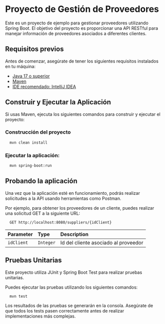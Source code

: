 # Proyecto de Gestión de Proveedores

Este es un proyecto de ejemplo para gestionar proveedores utilizando Spring Boot. El objetivo del proyecto es
proporcionar una API RESTful para manejar información de proveedores asociados a diferentes clientes.

## Requisitos previos

Antes de comenzar, asegúrate de tener los siguientes requisitos instalados en tu máquina:

- [Java 17 o superior](https://www.oracle.com/es/java/technologies/downloads/)
- [Maven](https://maven.apache.org/)
- [IDE recomendado: IntelliJ IDEA](https://www.jetbrains.com/idea/)

## Construir y Ejecutar la Aplicación

Si usas Maven, ejecuta los siguientes comandos para construir y ejecutar el proyecto:

### Construcción del proyecto

```bash
  mvn clean install
```

### Ejecutar la aplicación:

```bash
  mvn spring-boot:run
```

## Probando la aplicación

Una vez que la aplicación esté en funcionamiento, podrás realizar solicitudes a la API usando herramientas como Postman.

Por ejemplo, para obtener los proveedores de un cliente, puedes realizar una solicitud GET a la siguiente URL:

```http
  GET http://localhost:8080/suppliers/{idClient}
```

| Parameter  | Type      | Description                          |
|:-----------|:----------|:-------------------------------------|
| `idClient` | `Integer` | Id del cliente asociado al proveedor |

## Pruebas Unitarias

Este proyecto utiliza JUnit y Spring Boot Test para realizar pruebas unitarias.

Puedes ejecutar las pruebas utilizando los siguientes comandos:

```bash
  mvn test
```

Los resultados de las pruebas se generarán en la consola. Asegúrate de que todos los tests pasen correctamente antes de
realizar implementaciones más complejas.